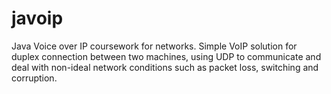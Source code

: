 # javoip
Java Voice over IP coursework for networks. Simple VoIP solution for duplex connection between two machines, using UDP to communicate and deal with non-ideal network conditions such as packet loss, switching and corruption.
